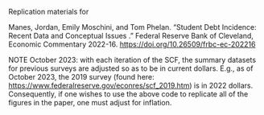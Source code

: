 Replication materials for 

Manes, Jordan, Emily Moschini, and Tom Phelan. “Student Debt Incidence: Recent Data and Conceptual Issues .” Federal Reserve Bank of Cleveland, Economic Commentary 2022-16. https://doi.org/10.26509/frbc-ec-202216

NOTE October 2023: with each iteration of the SCF, the summary datasets for previous surveys are adjusted so as to be in current dollars. E.g., as of October 2023, the 2019 survey (found here: https://www.federalreserve.gov/econres/scf_2019.htm) is in 2022 dollars. Consequently, if one wishes to use the above code to replicate all of the figures in the paper, one must adjust for inflation. 
